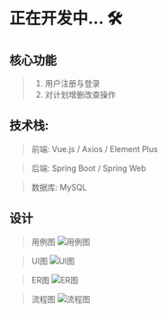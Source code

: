 # 正在开发中... 🛠️

## 核心功能
> 1. 用户注册与登录
> 2. 对计划增删改查操作

## 技术栈:
> 前端: Vue.js / Axios / Element Plus

> 后端: Spring Boot / Spring Web

> 数据库: MySQL

## 设计
> 用例图
> <img alt="用例图" src="#">

> UI图
> <img alt="UI图" src="#">

> ER图
> <img alt="ER图" src="#">

> 流程图
> <img alt="流程图" src="#">